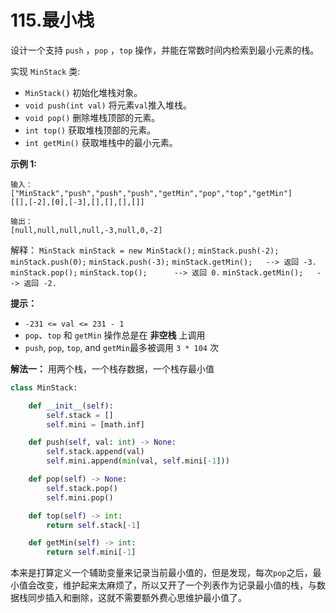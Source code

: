 # 115.最小栈

设计一个支持 `push` ，`pop` ，`top` 操作，并能在常数时间内检索到最小元素的栈。

实现 `MinStack` 类:

- `MinStack()` 初始化堆栈对象。
- `void push(int val)` 将元素`val`推入堆栈。
- `void pop()` 删除堆栈顶部的元素。
- `int top()` 获取堆栈顶部的元素。
- `int getMin()` 获取堆栈中的最小元素。

**示例 1:**

```apach
输入：
["MinStack","push","push","push","getMin","pop","top","getMin"]
[[],[-2],[0],[-3],[],[],[],[]]

输出：
[null,null,null,null,-3,null,0,-2]
```

解释：
`MinStack minStack = new MinStack();`
`minStack.push(-2);`
`minStack.push(0);`
`minStack.push(-3);`
`minStack.getMin();   --> 返回 -3.`
`minStack.pop();`
`minStack.top();      --> 返回 0.`
`minStack.getMin();   --> 返回 -2.`

**提示：**

- `-231 <= val <= 231 - 1`
- `pop`、`top` 和 `getMin` 操作总是在 **非空栈** 上调用
- `push`, `pop`, `top`, and `getMin`最多被调用 `3 * 104` 次


**解法一：** 用两个栈，一个栈存数据，一个栈存最小值

```python
class MinStack:

    def __init__(self):
        self.stack = []
        self.mini = [math.inf]

    def push(self, val: int) -> None:
        self.stack.append(val)
        self.mini.append(min(val, self.mini[-1]))

    def pop(self) -> None:
        self.stack.pop()
        self.mini.pop()

    def top(self) -> int:
        return self.stack[-1]

    def getMin(self) -> int:
        return self.mini[-1]
```

本来是打算定义一个辅助变量来记录当前最小值的，但是发现，每次`pop`之后，最小值会改变，维护起来太麻烦了，所以又开了一个列表作为记录最小值的栈，与数据栈同步插入和删除，这就不需要额外费心思维护最小值了。
